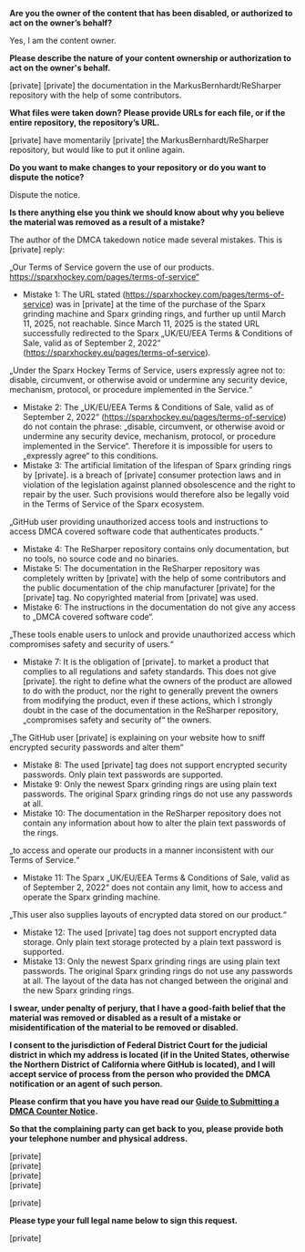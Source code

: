 **Are you the owner of the content that has been disabled, or authorized to act on the owner’s behalf?**

Yes, I am the content owner.

**Please describe the nature of your content ownership or authorization to act on the owner's behalf.**

[private] [private] the documentation in the MarkusBernhardt/ReSharper repository with the help of some contributors.

**What files were taken down? Please provide URLs for each file, or if the entire repository, the repository’s URL.**

[private] have momentarily [private] the MarkusBernhardt/ReSharper repository, but would like to put it online again.

**Do you want to make changes to your repository or do you want to dispute the notice?**

Dispute the notice.

**Is there anything else you think we should know about why you believe the material was removed as a result of a mistake?**

The author of the DMCA takedown notice made several mistakes. This is [private] reply:

„Our Terms of Service govern the use of our products. https://sparxhockey.com/pages/terms-of-service“  
- Mistake 1: The URL stated (https://sparxhockey.com/pages/terms-of-service) was in [private] at the time of the purchase of the Sparx grinding machine and Sparx grinding rings, and further up until March 11, 2025, not reachable. Since March 11, 2025 is the stated URL successfully redirected to the Sparx „UK/EU/EEA Terms & Conditions of Sale, valid as of September 2, 2022“ (https://sparxhockey.eu/pages/terms-of-service).

„Under the Sparx Hockey Terms of Service, users expressly agree not to: disable, circumvent, or otherwise avoid or undermine any security device, mechanism, protocol, or procedure implemented in the Service.“  
- Mistake 2: The „UK/EU/EEA Terms & Conditions of Sale, valid as of September 2, 2022“ (https://sparxhockey.eu/pages/terms-of-service) do not contain the phrase: „disable, circumvent, or otherwise avoid or undermine any security device, mechanism, protocol, or procedure implemented in the Service“. Therefore it is impossible for users to „expressly agree“ to this conditions.  
- Mistake 3: The artificial limitation of the lifespan of Sparx grinding rings by [private]. is a breach of [private] consumer protection laws and in violation of the legislation against planned obsolescence and the right to repair by the user. Such provisions would therefore also be legally void in the Terms of Service of the Sparx ecosystem.

„GitHub user providing unauthorized access tools and instructions to access DMCA covered software code that authenticates products.“  
- Mistake 4: The ReSharper repository contains only documentation, but no tools, no source code and no binaries.  
- Mistake 5: The documentation in the ReSharper repository was completely written by [private] with the help of some contributors and the public documentation of the chip manufacturer [private] for the [private] tag. No copyrighted material from [private] was used.  
- Mistake 6: The instructions in the documentation do not give any access to „DMCA covered software code“.

„These tools enable users to unlock and provide unauthorized access which compromises safety and security of users.“  
- Mistake 7: It is the obligation of [private]. to market a product that complies to all regulations and safety standards. This does not give [private]. the right to define what the owners of the product are allowed to do with the product, nor the right to generally prevent the owners from modifying the product, even if these actions, which I strongly doubt in the case of the documentation in the ReSharper repository, „compromises safety and security of“ the owners.

„The GitHub user [private] is explaining on your website how to sniff encrypted security passwords and alter them“  
- Mistake 8: The used [private] tag does not support encrypted security passwords. Only plain text passwords are supported.  
- Mistake 9: Only the newest Sparx grinding rings are using plain text passwords. The original Sparx grinding rings do not use any passwords at all.  
- Mistake 10: The documentation in the ReSharper repository does not contain any information about how to alter the plain text passwords of the rings.

„to access and operate our products in a manner inconsistent with our Terms of Service.“  
- Mistake 11: The Sparx „UK/EU/EEA Terms & Conditions of Sale, valid as of September 2, 2022“ does not contain any limit, how to access and operate the Sparx grinding machine.

„This user also supplies layouts of encrypted data stored on our product.“  
- Mistake 12: The used [private] tag does not support encrypted data storage. Only plain text storage protected by a plain text password is supported.
- Mistake 13: Only the newest Sparx grinding rings are using plain text passwords. The original Sparx grinding rings do not use any passwords at all. The layout of the data has not changed between the original and the new Sparx grinding rings.

**I swear, under penalty of perjury, that I have a good-faith belief that the material was removed or disabled as a result of a mistake or misidentification of the material to be removed or disabled.**

**I consent to the jurisdiction of Federal District Court for the judicial district in which my address is located (if in the United States, otherwise the Northern District of California where GitHub is located), and I will accept service of process from the person who provided the DMCA notification or an agent of such person.**

**Please confirm that you have you have read our <a href="https://docs.github.com/articles/guide-to-submitting-a-dmca-counter-notice">Guide to Submitting a DMCA Counter Notice</a>.**

**So that the complaining party can get back to you, please provide both your telephone number and physical address.**

[private]  
[private]  
[private]  
[private]  

[private]  

**Please type your full legal name below to sign this request.**

[private]  
